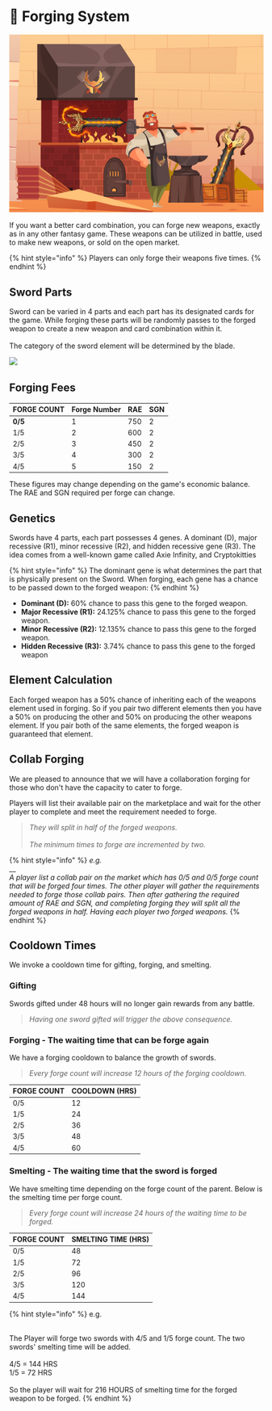 # 🔨 Forging System

![](../.gitbook/assets/forge.jpg)

If you want a better card combination, you can forge new weapons, exactly as in any other fantasy game. These weapons can be utilized in battle, used to make new weapons, or sold on the open market.

{% hint style="info" %}
Players can only forge their weapons five times.
{% endhint %}

## Sword Parts

Sword can be varied in 4 parts and each part has its designated cards for the game. While forging these parts will be randomly passes to the forged weapon to create a new weapon and card combination within it. \
\
The category of the sword element will be determined by the blade.

![](../.gitbook/assets/273003254\_462047952071439\_9035256204137697450\_n.png)

## **Forging Fees**

| FORGE COUNT | Forge Number | RAE | SGN |
| ----------- | ------------ | --- | --- |
| **0/5**     | 1            | 750 | 2   |
| 1/5         | 2            | 600 | 2   |
| 2/5         | 3            | 450 | 2   |
| 3/5         | 4            | 300 | 2   |
| 4/5         | 5            | 150 | 2   |

These figures may change depending on the game's economic balance. The RAE and SGN required per forge can change.

## **Genetics**

Swords have 4 parts, each part possesses 4 genes. A dominant (D), major recessive (R1), minor recessive (R2), and hidden recessive gene (R3). The idea comes from a well-known game called Axie Infinity, and Cryptokitties

{% hint style="info" %}
The dominant gene is what determines the part that is physically present on the Sword. When forging, each gene has a chance to be passed down to the forged weapon:
{% endhint %}

* **Dominant (D):** 60% chance to pass this gene to the forged weapon.
* **Major Recessive (R1):** 24.125% chance to pass this gene to the forged weapon.
* **Minor Recessive (R2):** 12.135% chance to pass this gene to the forged weapon.
* **Hidden Recessive (R3):** 3.74% chance to pass this gene to the forged weapon

## Element Calculation

Each forged weapon has a 50% chance of inheriting each of the weapons element used in forging. So if you pair two different elements then you have a 50% on producing the other and 50% on producing the other weapons element. If you pair both of the same elements, the forged weapon is guaranteed that element.

## Collab Forging

We are pleased to announce that we will have a collaboration forging for those who don't have the capacity to cater to forge.

Players will list their available pair on the marketplace and wait for the other player to complete and meet the requirement needed to forge.

> _They will split in half of the forged weapons._\
> \
> _The minimum times to forge are incremented by two._

{% hint style="info" %}
_e.g._\
\_\_\
_A player list a collab pair on the market which has 0/5 and 0/5 forge count that will be forged four times. The other player will gather the requirements needed to forge those collab pairs. Then after gathering the required amount of RAE and SGN, and completing forging they will split all the forged weapons in half. Having each player two forged weapons._
{% endhint %}

## Cooldown Times

We invoke a cooldown time for gifting, forging, and smelting.

### Gifting

Swords gifted under 48 hours will no longer gain rewards from any battle.

> _Having one sword gifted will trigger the above consequence._

### Forging - The waiting time that can be forge again

We have a forging cooldown to balance the growth of swords.

> _Every forge count will increase 12 hours of the forging cooldown._

| FORGE COUNT | COOLDOWN (HRS) |
| ----------- | -------------- |
| 0/5         | 12             |
| 1/5         | 24             |
| 2/5         | 36             |
| 3/5         | 48             |
| 4/5         | 60             |

### Smelting - The waiting time that the sword is forged

We have smelting time depending on the forge count of the parent. Below is the smelting time per forge count.

> _Every forge count will increase 24 hours of the waiting time to be forged._

| FORGE COUNT | SMELTING TIME (HRS) |
| ----------- | ------------------- |
| 0/5         | 48                  |
| 1/5         | 72                  |
| 2/5         | 96                  |
| 3/5         | 120                 |
| 4/5         | 144                 |

{% hint style="info" %}
e.g.

\
The Player will forge two swords with 4/5 and 1/5 forge count. The two swords' smelting time will be added.\
\
4/5 = 144 HRS\
1/5 = 72 HRS\
\
So the player will wait for 216 HOURS of smelting time for the forged weapon to be forged.
{% endhint %}
